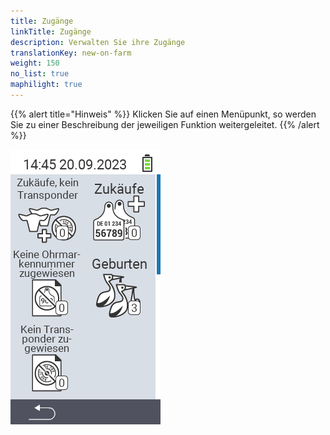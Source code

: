 ```yaml
---
title: Zugänge
linkTitle: Zugänge
description: Verwalten Sie ihre Zugänge
translationKey: new-on-farm
weight: 150
no_list: true
maphilight: true
---
```

{{% alert title="Hinweis" %}}
Klicken Sie auf einen Menüpunkt, so werden Sie zu einer Beschreibung der jeweiligen Funktion weitergeleitet.
{{% /alert %}}

<img src="bilder/zukauefe.png" alt="VitalControl Zugänge" title="Zugänge" usemap="#workmap" class="maphilight" />

<map name="workmap">
  <area shape="rect" coords="3,40,116,160" alt="Zukäufe, kein Transponder" title="Hier weisen Sie ihren neu zugekauften Tiere einen Transponder zu&#10;Mausklick: zur Dokumentation" href="/docs/zugaenge/zukaeufe-kein-transponder/">
  <area shape="rect" coords="3,160,116,280" alt="Keine Ohrmarkennummer zugewiesen" title="Hier können Sie alle Tiere einsehen denen noch keine Ohrmarkennummer zugewiesen wurde und diesen Tieren eine Ohrmarkennummer zuweisen&#10;Mausklick: zur Dokumentation" href="/docs/zugaenge/keine-ohrmarkennummer-zugewiesen/">
  <area shape="rect" coords="3,280,116,399" alt="Kein Transponder zugewiesen" title="Hier können Sie alle Tiere einsehen denen noch kein Transponder zugewiesen wurde und diesen ggf. einen Transponder zuweisen.&#10;Mausklick: zur Dokumentation" href="/docs/zugaenge/kein-transponder-zugewiesen/">

  <area shape="rect" coords="116,40,230,160" alt="Zukäufe" title="Hier können Sie ihre aktuellen Zukäufe einsehen und die Daten exportieren&#10;Mausklick: zur Dokumentation" href="/docs/zugaenge/zukaeufe/">
  <area shape="rect" coords="116,160,230,280" alt="Geburten" title="Hier sehen Sie ihre Geburten ein und können ein Datei für die Massenmeldung der Geburten bei HI-Tier erstellen&#10;Mausklick: zur Dokumentation" href="/docs/zugaenge/geburten/">

  <area shape="rect" coords="1,401,100,439" alt="Zurück" title="Springen Sie eine Ebene zurück&#10;Mausklick: zur Dokumentation" href="/docs/menu/hauptmenu/">
</map>
